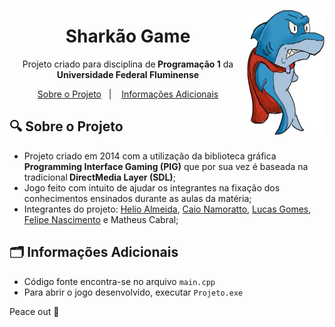 <img align="right" src="./imagens/sharkao.png"  width="125" height="200"></img>

<h1 align="center">Sharkão Game</h1>
<p align="center">Projeto criado para disciplina de<strong> Programação 1</strong> da<strong> Universidade Federal Fluminense</strong></p>
<p align="center">
  <a href="#-sobre">Sobre o Projeto</a>&nbsp;&nbsp;&nbsp;|&nbsp;&nbsp;&nbsp;
  <a href="#-informacoes-adicionais">Informações Adicionais</a>
</p>

## :mag: Sobre o Projeto

- Projeto criado em 2014 com a utilização da biblioteca gráfica<strong> Programming Interface Gaming (PIG)</strong> que por sua vez é baseada na tradicional<strong> DirectMedia Layer (SDL)</strong>;
- Jogo feito com intuito de ajudar os integrantes na fixação dos conhecimentos ensinados durante as aulas da matéria;
- Integrantes do projeto: <a href="https://github.com/LelioH">Helio Almeida</a>, <a href="https://github.com/caionamoratto"> Caio Namoratto</a>, <a href="https://github.com/Gomesantos"> Lucas Gomes</a>, <a href="https://github.com/Fen1499"> Felipe Nascimento</a> e Matheus Cabral;

## :card_index_dividers: Informações Adicionais

- Código fonte encontra-se no arquivo `main.cpp`
- Para abrir o jogo desenvolvido, executar `Projeto.exe`

Peace out :wave:
